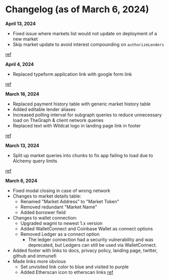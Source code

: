# Changelog (as of March 6, 2024)

**April 13, 2024**
- Fixed issue where markets list would not update on deployment of a new market
- Skip market update to avoid interest compounding on `authorizeLenders`

[ref](https://github.com/wildcat-finance/wildcat-app/pull/49)

**April 4, 2024**
- Replaced typeform application link with google form link

[ref](https://github.com/wildcat-finance/wildcat-app/commit/3a5ec1987327bf4fc919fa4684e2a4126b6cae07)

**March 16, 2024**
- Replaced payment history table with generic market history table
- Added editable lender aliases
- Increased polling interval for subgraph queries to reduce unnecessary load on TheGraph & client network queries
- Replaced text with Wildcat logo in landing page link in footer

[ref](https://github.com/wildcat-finance/wildcat-app/pull/48)

**March 13, 2024**
- Split up market queries into chunks to fix app failing to load due to Alchemy query limits 

[ref](https://github.com/wildcat-finance/wildcat-app/pull/47)

**March 6, 2024**
- Fixed modal closing in case of wrong network
- Changes to market details table:
  - Renamed "Market Address" to "Market Token"
  - Removed redundant "Market Name"
  - Added borrower field
- Changes to wallet connection:
  - Upgraded wagmi to newest 1.x version
  - Added WalletConnect and Coinbase Wallet as connect options
  - Removed Ledger as a connect option
    - The ledger connection had a security vulnerability and was deprecated, but Ledgers can still be used via WalletConnect.
- Added footer with links to docs, privacy policy, landing page, twitter, github and immunefi
- Made links more obvious
  - Set unvisited link color to blue and visited to purple
  - Added Etherscan icon to etherscan links
[ref](https://github.com/wildcat-finance/wildcat-app/pull/41)